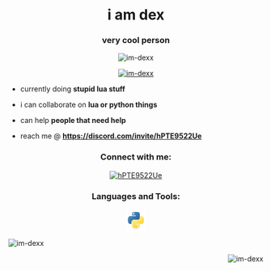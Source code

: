 <h1 align="center">i am dex</h1>
<h3 align="center">very cool person</h3>

<p align="center"> <img src="https://komarev.com/ghpvc/?username=im-dexx&label=Profile%20views&color=0e75b6&style=flat" alt="im-dexx" /> </p>

<p align="center"> <a href="https://github.com/ryo-ma/github-profile-trophy"><img src="https://github-profile-trophy.vercel.app/?username=im-dexx" alt="im-dexx" /></a> </p>

- currently doing **stupid lua stuff**

- i can collaborate on **lua or python things**

- can help **people that need help**

- reach me @ **https://discord.com/invite/hPTE9522Ue**

<h3 align="center">Connect with me:</h3>
<p align="center">
<a href="https://discord.gg/hPTE9522Ue" target="blank"><img align="center" src="https://raw.githubusercontent.com/rahuldkjain/github-profile-readme-generator/master/src/images/icons/Social/discord.svg" alt="hPTE9522Ue" height="30" width="40" /></a>
</p>

<h3 align="center">Languages and Tools:</h3>
<p align="center"> <a href="https://www.python.org" target="_blank" rel="noreferrer"> <img src="https://raw.githubusercontent.com/devicons/devicon/master/icons/python/python-original.svg" alt="python" width="40" height="40"/> </a> </p>

<p>&nbsp;<img align="left" src="https://github-readme-stats.vercel.app/api?username=im-dexx&show_icons=true&locale=en" alt="im-dexx" /></p>
<p><img align="right" src="https://github-readme-streak-stats.herokuapp.com/?user=im-dexx&" alt="im-dexx" /></p>
